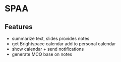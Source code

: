 # SPAA 

## Features

* summarize text, slides provides notes
* get Brightspace calendar add to personal calendar
* show calendar + send notifications
* generate MCQ base on notes 

